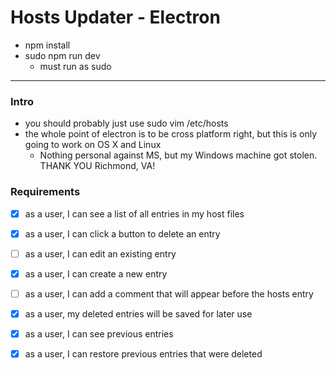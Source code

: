 # Hosts Updater - Electron

- npm install 
- sudo npm run dev 
	- must run as sudo
___

### Intro 
- you should probably just use sudo vim /etc/hosts 
- the whole point of electron is to be cross platform right, but this is only going to work on OS X and Linux 
  - Nothing personal against MS, but my Windows machine got stolen. THANK YOU Richmond, VA!


### Requirements
- [x] as a user, I can see a list of all entries in my host files 
- [x] as a user, I can click a button to delete an entry
- [ ] as a user, I can edit an existing entry
- [x] as a user, I can create a new entry
- [ ] as a user, I can add a comment that will appear before the hosts entry
- [x] as a user, my deleted entries will be saved for later use
- [x] as a user, I can see previous entries
- [x] as a user, I can restore previous entries that were deleted

